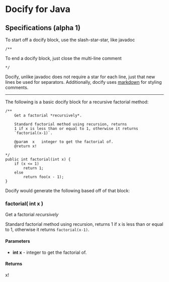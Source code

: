 # Docify for Java

## Specifications (alpha 1)

To start off a docify block, use the slash-star-star, like javadoc

	/**

To end a docify block, just close the multi-line comment
	
	*/

Docify, unlike javadoc does not require a star for each line, just that new lines be used
for separators. Additionally, docify uses 
[markdown](http://daringfireball.net/projects/markdown) for styling comments.

--------

The following is a basic docify block for a recursive factorial method:

	/**
		Get a factorial *recursively*.

		Standard factorial method using recursion, returns
		1 if x is less than or equal to 1, otherwise it returns
		`factorial(x-1)`.

		@param 	x	integer to get the factorial of.
		@return	x!

	*/
	public int factorial(int x) {
		if (x <= 1)
			return 1;
		else
			return foo(x - 1);
	}

Docify would generate the following based off of that block:

### factorial( int x )

Get a factorial *recursively*

Standard factorial method using recursion, returns 1 if x is less than or equal to 1, 
otherwise it returns `factorial(x-1)`.

#### Parameters

- **int x** - integer to get the factorial of.

#### Returns

x!